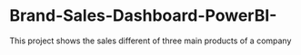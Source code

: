# Brand-Sales-Dashboard-PowerBI-
This project shows the sales different of three main products of a company
